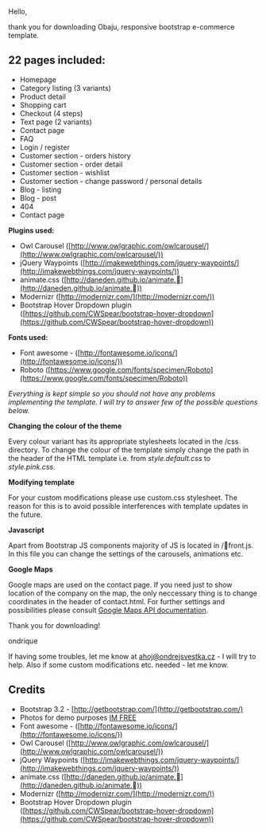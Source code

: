 Hello,

thank you for downloading Obaju, responsive bootstrap e-commerce template.

## 22 pages included: ##

- Homepage
- Category listing (3 variants)
- Product detail
- Shopping cart
- Checkout (4 steps)
- Text page (2 variants)
- Contact page
- FAQ
- Login / register
- Customer section - orders history
- Customer section - order detail
- Customer section - wishlist
- Customer section - change password / personal details
- Blog - listing
- Blog - post
- 404
- Contact page

**Plugins used:**

- Owl Carousel ([http://www.owlgraphic.com/owlcarousel/](http://www.owlgraphic.com/owlcarousel/))
- jQuery Waypoints ([http://imakewebthings.com/jquery-waypoints/](http://imakewebthings.com/jquery-waypoints/))
- animate.css ([http://daneden.github.io/animate.￿](http://daneden.github.io/animate.￿))
- Modernizr ([http://modernizr.com/](http://modernizr.com/)) 
- Bootstrap Hover Dropdown plugin ([https://github.com/CWSpear/bootstrap-hover-dropdown](https://github.com/CWSpear/bootstrap-hover-dropdown))


**Fonts used:**

- Font awesome - ([http://fontawesome.io/icons/](http://fontawesome.io/icons/))
- Roboto ([https://www.google.com/fonts/specimen/Roboto](https://www.google.com/fonts/specimen/Roboto))



*Everything is kept simple so you should not have any problems implementing the template. I will try to answer few of the possible questions below.*



**Changing the colour of the theme**

Every colour variant has its appropriate stylesheets located in the /css directory. To change the colour of the template simply change the path in the header of the HTML template i.e. from *style.default.css* to *style.pink.css*. 

**Modifying template**

For your custom modifications please use custom.css stylesheet. The reason for this is to avoid possible interferences with template updates in the future. 


**Javascript**

Apart from Bootstrap JS components majority of JS is located in /￿front.js. In this file you can change the settings of the carousels, animations etc. 

**Google Maps**

Google maps are used on the contact page. If you need just to show location of the company on the map, the only neccessary thing is to change coordinates in the header of contact.html. For further settings and possibilities please consult [Google Maps API documentation](https://developers.google.com/maps/documentation/javascript/).

Thank you for downloading!

ondrique

If having some troubles, let me know at ahoj@ondrejsvestka.cz - I will try to help. Also if some custom modifications etc. needed - let me know.

## Credits ##

- Bootstrap 3.2 - [http://getbootstrap.com/](http://getbootstrap.com/)
- Photos for demo purposes [IM FREE](http://www.imcreator.com/free)
- Font awesome - ([http://fontawesome.io/icons/](http://fontawesome.io/icons/))
- Owl Carousel ([http://www.owlgraphic.com/owlcarousel/](http://www.owlgraphic.com/owlcarousel/))
- jQuery Waypoints ([http://imakewebthings.com/jquery-waypoints/](http://imakewebthings.com/jquery-waypoints/))
- animate.css ([http://daneden.github.io/animate.￿](http://daneden.github.io/animate.￿))
- Modernizr ([http://modernizr.com/](http://modernizr.com/)) 
- Bootstrap Hover Dropdown plugin ([https://github.com/CWSpear/bootstrap-hover-dropdown](https://github.com/CWSpear/bootstrap-hover-dropdown))







